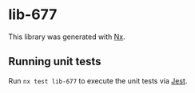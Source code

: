 # lib-677

This library was generated with [Nx](https://nx.dev).

## Running unit tests

Run `nx test lib-677` to execute the unit tests via [Jest](https://jestjs.io).
